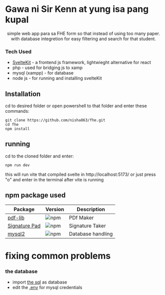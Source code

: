 # Gawa ni Sir Kenn at yung isa pang kupal
<p align="center">simple web app para sa FHE form so that instead of using too many paper. with database integretion for easy filtering and search for that student.</p>

### Tech Used
- [SvelteKit](https://svelte.dev/) - a frontend js framework, lightwieght alternative for react
- php  - used for bridging js to xamp
- mysql (xampp) - for database 
- node js - for running and installing svelteKit

## Installation
cd to desired folder or open powershell to that folder and enter these commands:
```
git clone https://github.com/nisha863/fhe.git
cd fhe
npm install
```
## running
cd to the cloned folder and enter:
``` 
npm run dev
```
this will run vite that compiled svelte in http://localhost:5173/ or just press "o" and enter in the terminal after vite is running
## npm package used
| Package   | Version | Description |
|-----------|---------|-------------|
| [pdf-lib](https://www.npmjs.com/package/pdf-lib) | ![npm](https://img.shields.io/npm/v/pdf-lib) | PDf Maker |
| [Signature Pad](https://www.npmjs.com/package/signature_pad) | ![npm](https://img.shields.io/npm/v/signature_pad) | Signature Taker|
| [mysql2](https://www.npmjs.com/package/mysql2) | ![npm](https://shields.io/npm/v/mysql2)| Database handling |

# fixing common problems
### the database
- import [the sql](fhe_db.sql) as database
- edit the [.env](.env) for mysql credentials



